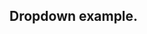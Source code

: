 Dropdown example.
------------------------------------------------------------
<div
    x-data="{
        open: false,
        toggle() {
            if (this.open) {
                return this.close()
            }

            this.open = true
        },
        close(focusAfter) {
            this.open = false

            focusAfter && focusAfter.focus()
        }
    }"
    x-on:keydown.escape.prevent.stop="close($refs.button)"
    x-on:focusin.window="! $refs.panel.contains($event.target) && close()"
    x-id="['dropdown-button']"
    class="relative"
>
    <!-- Button -->
    <button
        x-ref="button"
        x-on:click="toggle()"
        :aria-expanded="open"
        :aria-controls="$id('dropdown-button')"
        type="button"
        class="border border-black px-4 py-2"
    >
        <span>Actions</span>
        <span aria-hidden="true">&darr;</span>
    </button>

    <!-- Panel -->
    <div
        x-ref="panel"
        x-show="open"
        x-transition.origin.top.left
        x-on:click.outside="close($refs.button)"
        :id="$id('dropdown-button')"
        style="display: none;"
        class="absolute left-0 mt-2 bg-white border border-black"
    >
        <div>
            <a href="#" class="block w-full px-4 py-2 text-left text-sm hover:bg-gray-100 disabled:text-gray-500" >
                Add task above
            </a>

            <a href="#" class="block w-full px-4 py-2 text-left text-sm hover:bg-gray-100 disabled:text-gray-500" >
                Add task below
            </a>
        </div>

        <div class="border-t border-black">
            <a href="#" class="block w-full px-4 py-2 text-left text-sm hover:bg-gray-100 disabled:text-gray-500" >
                Edit task
            </a>

            <a href="#" disabled class="block w-full px-4 py-2 text-left text-sm hover:bg-gray-100 disabled:text-gray-500">
                Delete task
            </a>
        </div>
    </div>
</div>
------------------------------------------------------------